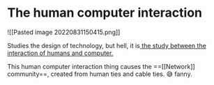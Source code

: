 # The human computer interaction
![[Pasted image 20220831150415.png]]

Studies the design of technology, but hell, it is<u> the study between the interaction of humans and computer. </u>

This human computer interaction thing causes the ==[[Network]] community==, created from human ties and cable ties. 😅 fanny. 